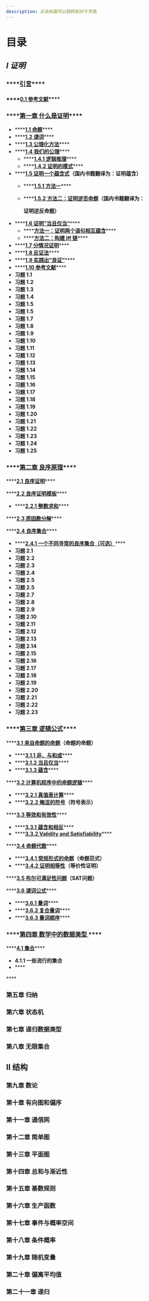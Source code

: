 ```yaml
---
description: 点击标题可以跳转到对于页面
---
```


# 目录

## _**I 证明**_

### \*\*\*\*[**引言**](https://finit-xu.gitbook.io/msc20180606/i-proofs/introduction)\*\*\*\*

####     ****[**0.1 参考文献**](https://finit-xu.gitbook.io/msc20180606/i-proofs/0.1-references)\*\*\*\*

### \*\*\*\*[**第一章 什么是证明**](https://finit-xu.gitbook.io/msc20180606/proofs/1-what-is-a-proof)\*\*\*\* <a id="zheng-ming-di-yi-zhang-shen-me-shi-zheng-ming"></a>

* \*\*\*\*[**1.1 命题**](https://finit-xu.gitbook.io/msc20180606/i-proofs/1-what-is-a-proof/1.1-propositions)\*\*\*\*
* \*\*\*\*[**1.2 谓词**](https://finit-xu.gitbook.io/msc20180606/proofs/1-what-is-a-proof/1.2-predicates)\*\*\*\*
* \*\*\*\*[**1.3 公理化方法**](https://finit-xu.gitbook.io/msc20180606/proofs/1-what-is-a-proof/1.3-the-axiomatic-method)\*\*\*\*
* \*\*\*\*[**1.4 我们的公理**](https://finit-xu.gitbook.io/msc20180606/proofs/1-what-is-a-proof/1.4-our-axioms)\*\*\*\*
  * \*\*\*\*[**1.4.1 逻辑推理**](https://finit-xu.gitbook.io/msc20180606/i-proofs/1-what-is-a-proof/1.4-our-axioms/1.4.1-logical-deductions)\*\*\*\*
  * \*\*\*\*[**1.4.2 证明的模式**](https://finit-xu.gitbook.io/msc20180606/i-proofs/1-what-is-a-proof/1.4-our-axioms/1.4.2-patterns-of-proof)\*\*\*\*
* \*\*\*\*[**1.5 证明一个蕴含式**](https://finit-xu.gitbook.io/msc20180606/proofs/1-what-is-a-proof/1.5-proving-an-implication)**（国内书籍翻译为：证明蕴含）**
  * \*\*\*\*[**1.5.1 方法一**](https://finit-xu.gitbook.io/msc20180606/i-proofs/1-what-is-a-proof/1.5-proving-an-implication/1.5.1-method-1)\*\*\*\*
  * \*\*\*\*[**1.5.2 方法二：证明逆否命题**](https://finit-xu.gitbook.io/msc20180606/i-proofs/1-what-is-a-proof/1.5-proving-an-implication/1.5.2-method-2-prove-the-contrapositive)**（国内书籍翻译为：**

    **证明逆反命题）**
* \*\*\*\*[**1.6 证明”当且仅当“**](https://finit-xu.gitbook.io/msc20180606/proofs/1-what-is-a-proof/1.6-proving-an-if-and-only-if)\*\*\*\*
  * \*\*\*\*[**方法一：证明两个语句相互蕴含**](https://finit-xu.gitbook.io/msc20180606/i-proofs/1-what-is-a-proof/1.6-proving-an-if-and-only-if/1.6.1-method-1-prove-each-statement-implies-the-other)\*\*\*\*
  * \*\*\*\*[**方法二：构建 iff 链**](https://finit-xu.gitbook.io/msc20180606/i-proofs/1-what-is-a-proof/1.6-proving-an-if-and-only-if/1.6.2-method-2-construct-a-chain-of-iffs)\*\*\*\*
* \*\*\*\*[**1.7 分情况证明**](https://finit-xu.gitbook.io/msc20180606/proofs/1-what-is-a-proof/1.7-proof-by-cases)\*\*\*\*
* \*\*\*\*[**1.8 反证法**](https://finit-xu.gitbook.io/msc20180606/proofs/1-what-is-a-proof/1.8-proof-by-contradiction)\*\*\*\*
* \*\*\*\*[**1.9 实践出“良证”**](https://finit-xu.gitbook.io/msc20180606/proofs/1-what-is-a-proof/1.9-good-proofs-in-practice)\*\*\*\*
* \*\*\*\*[**1.10 参考文献**](https://finit-xu.gitbook.io/msc20180606/proofs/1-what-is-a-proof/1.10-references)\*\*\*\*
* **习题 1.1**
* **习题 1.2**
* **习题 1.3**
* **习题 1.4**
* **习题 1.5**
* **习题 1.5**
* **习题 1.7**
* **习题 1.8**
* **习题 1.9**
* **习题 1.10**
* **习题 1.11**
* **习题 1.12**
* **习题 1.13**
* **习题 1.14**
* **习题 1.15**
* **习题 1.16**
* **习题 1.17**
* **习题 1.18**
* **习题 1.19**
* **习题 1.20**
* **习题 1.21**
* **习题 1.22**
* **习题 1.23**
* **习题 1.24**
* **习题 1.25**

### \*\*\*\*[**第二章 良序原理**](https://finit-xu.gitbook.io/msc20180606/i-proofs/2-the-well-ordering-principle)\*\*\*\*

\*\*\*\*[**2.1 良序证明**](https://finit-xu.gitbook.io/msc20180606/i-proofs/2-the-well-ordering-principle/2.1-well-ordering-proofs)\*\*\*\*

\*\*\*\*[**2.2 良序证明模板**](https://finit-xu.gitbook.io/msc20180606/i-proofs/2-the-well-ordering-principle/2.2-template-for-wop-proofs)\*\*\*\*

* \*\*\*\*[**2.2.1 整数求和**](https://finit-xu.gitbook.io/msc20180606/i-proofs/2-the-well-ordering-principle/2.2-template-for-wop-proofs/2.2.1-summing-the-integers)\*\*\*\*

\*\*\*\*[**2.3 质因数分解**](https://finit-xu.gitbook.io/msc20180606/i-proofs/2-the-well-ordering-principle/2.3-factoring-into-primes)\*\*\*\*

\*\*\*\*[**2.4 良序集合**](https://finit-xu.gitbook.io/msc20180606/i-proofs/2-the-well-ordering-principle/2.4-well-ordered-sets)\*\*\*\*

* \*\*\*\*[**2.4.1 一个不同寻常的良序集合（可选）**](https://finit-xu.gitbook.io/msc20180606/i-proofs/2-the-well-ordering-principle/2.4-well-ordered-sets/2.4.1-a-differentwell-ordered-set-optional)\*\*\*\*
*  **习题 2.1**
* **习题 2.2**
* **习题 2.3**
* **习题 2.4**
* **习题 2.5**
* **习题 2.5**
* **习题 2.7**
* **习题 2.8**
* **习题 2.9**
* **习题 2.10**
* **习题 2.11**
* **习题 2.12**
* **习题 2.13**
* **习题 2.14**
* **习题 2.15**
* **习题 2.16**
* **习题 2.17**
* **习题 2.18**
* **习题 2.19**
* **习题 2.20**
* **习题 2.21**
* **习题 2.22**
* **习题 2.23**

### \*\*\*\*[**第三章  逻辑公式**](https://finit-xu.gitbook.io/msc20180606/i-proofs/3-logical-formulas)\*\*\*\*

\*\*\*\*[**3.1 来自命题的命题**](https://finit-xu.gitbook.io/msc20180606/i-proofs/3-logical-formulas/3.1-propositions-from-propositions)**（命题的命题）** 

* \*\*\*\*[**3.1.1 非，与和或**](https://finit-xu.gitbook.io/msc20180606/i-proofs/3-logical-formulas/3.1-propositions-from-propositions/3.1.1-not-and-and-or)\*\*\*\*
* \*\*\*\*[**3.1.2 当且仅当**](https://finit-xu.gitbook.io/msc20180606/i-proofs/3-logical-formulas/3.1-propositions-from-propositions/3.1.2-if-and-only-if)\*\*\*\*
* \*\*\*\*[**3.1.3 蕴含**](https://finit-xu.gitbook.io/msc20180606/i-proofs/3-logical-formulas/3.1-propositions-from-propositions/3.1.3-implies)\*\*\*\*

\*\*\*\*[**3.2 计算机程序中的命题逻辑**](https://finit-xu.gitbook.io/msc20180606/i-proofs/3-logical-formulas/3.2-propositional-logic-in-computer-programs)\*\*\*\*

* \*\*\*\*[**3.2.1 真值表计算**](https://finit-xu.gitbook.io/msc20180606/i-proofs/3-logical-formulas/3.2-propositional-logic-in-computer-programs/3.2.1-truth-table-calculation)\*\*\*\*
* \*\*\*\*[**3.2.2 晦涩的符号**](https://finit-xu.gitbook.io/msc20180606/i-proofs/3-logical-formulas/3.2-propositional-logic-in-computer-programs/3.2.2-cryptic-notation)**（符号表示）**

\*\*\*\*[**3.3 等效和有效性**](https://finit-xu.gitbook.io/msc20180606/i-proofs/3-logical-formulas/3.3-equivalence-and-validity)\*\*\*\*

* \*\*\*\*[**3.3.1 蕴含和相反**](https://finit-xu.gitbook.io/msc20180606/i-proofs/3-logical-formulas/3.3-equivalence-and-validity/3.3.1-implications-and-contrapositives)\*\*\*\*
* \*\*\*\*[**3.3.2 Validity and Satisfiability**](https://finit-xu.gitbook.io/msc20180606/i-proofs/3-logical-formulas/3.3-equivalence-and-validity/3.3.2-validity-and-satisfiability)\*\*\*\*

\*\*\*\*[**3.4 命题代数**](https://finit-xu.gitbook.io/msc20180606/i-proofs/3-logical-formulas/3.4-the-algebra-of-propositions)\*\*\*\*

* \*\*\*\*[**3.4.1 常规形式的命题**](https://finit-xu.gitbook.io/msc20180606/i-proofs/3-logical-formulas/3.4-the-algebra-of-propositions/3.4.1-propositions-in-normal-form)**（命题范式）**
* \*\*\*\*[**3.4.2 证明相等性**](https://finit-xu.gitbook.io/msc20180606/i-proofs/3-logical-formulas/3.4-the-algebra-of-propositions/3.4.2-proving-equivalences)**（等价性证明）**

\*\*\*\*[**3.5 布尔可满足性问题**](https://finit-xu.gitbook.io/msc20180606/i-proofs/3-logical-formulas/3.5-the-sat-problem)**（SAT问题）**

\*\*\*\*[**3.6 谓词公式**](https://finit-xu.gitbook.io/msc20180606/i-proofs/3-logical-formulas/3.6-predicate-formulas)\*\*\*\*

* \*\*\*\*[**3.6.1 量词**](https://finit-xu.gitbook.io/msc20180606/i-proofs/3-logical-formulas/3.6-predicate-formulas/3.6.1-quantifiers)\*\*\*\*
* \*\*\*\*[**3.6.2 复合量词**](https://finit-xu.gitbook.io/msc20180606/i-proofs/3-logical-formulas/3.6-predicate-formulas/3.6.2-mixing-quantifiers)\*\*\*\*
* \*\*\*\*[**3.6.3 量词顺序**](https://finit-xu.gitbook.io/msc20180606/i-proofs/3-logical-formulas/3.6-predicate-formulas/3.6.3-order-of-quantifiers)\*\*\*\*

### \*\*\*\*[**第四章 数学中的数据类型** ](https://finit-xu.gitbook.io/msc20180606/i-proofs/4-mathematical-data-types)\*\*\*\*

\*\*\*\*[**4.1 集合**](https://finit-xu.gitbook.io/msc20180606/i-proofs/4-mathematical-data-types/4.1-sets)\*\*\*\*

* **4.1.1 一些流行的集合**
* \*\*\*\*

\*\*\*\*

### **第五章 归纳** 

### **第六章 状态机**

### **第七章 递归数据类型** 

### **第八章 无限集合**

## **II 结构**

### **第九章 数论**

### **第十章 有向图和偏序** 

### **第十一章 通信网**

### **第十二章 简单图** 

### **第十三章 平面图** 

### **第十四章 总和与渐近性** 

### **第十五章 基数规则** 

### **第十六章 生产函数** 

### **第十七章 事件与概率空间** 

### **第十八章 条件概率** 

### **第十九章 随机变量** 

### **第二十章 偏离平均值** 

### **第二十一章 递归**

